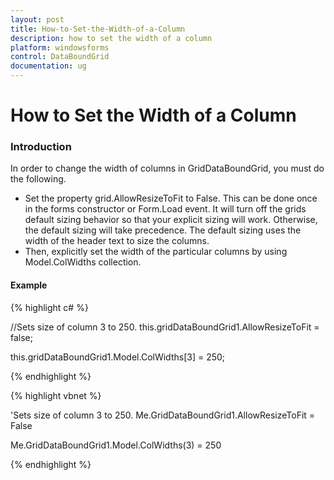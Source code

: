 ```yaml
---
layout: post
title: How-to-Set-the-Width-of-a-Column
description: how to set the width of a column
platform: windowsforms
control: DataBoundGrid
documentation: ug
---
```


# How to Set the Width of a Column

### Introduction

In order to change the width of columns in GridDataBoundGrid, you must do the following.

* Set the property grid.AllowResizeToFit to False. This can be done once in the forms constructor or Form.Load event. It will turn off the grids default sizing behavior so that your explicit sizing will work. Otherwise, the default sizing will take precedence. The default sizing uses the width of the header text to size the columns. 
* Then, explicitly set the width of the particular columns by using Model.ColWidths collection.

#### Example

{% highlight c# %}



//Sets size of column 3 to 250.
this.gridDataBoundGrid1.AllowResizeToFit = false;

this.gridDataBoundGrid1.Model.ColWidths[3] = 250; 


{% endhighlight %}

{% highlight vbnet %}



'Sets size of column 3 to 250.
Me.GridDataBoundGrid1.AllowResizeToFit = False

Me.GridDataBoundGrid1.Model.ColWidths(3) = 250 


{% endhighlight %}


